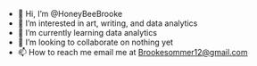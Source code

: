 - 👋 Hi, I’m @HoneyBeeBrooke
- 👀 I’m interested in art, writing, and data analytics 
- 🌱 I’m currently learning data analytics
- 💞️ I’m looking to collaborate on nothing yet
- 📫 How to reach me email me at Brookesommer12@gmail.com

<!---
HoneyBeeBrooke/HoneyBeeBrooke is a ✨ special ✨ repository because its `README.md` (this file) appears on your GitHub profile.
You can click the Preview link to take a look at your changes.
--->
